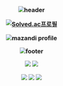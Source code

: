 <h3 align="center">

![header](https://capsule-render.vercel.app/api?type=transparent&color=212221&height=200&section=header&text=D%20A%20N%20G&fontSize=80)


[![Solved.ac프로필](http://mazassumnida.wtf/api/v2/generate_badge?boj=dang417)](https://solved.ac/dang417)

![mazandi profile](http://mazandi.herokuapp.com/api?handle=dang417&theme=warm)

![footer](https://capsule-render.vercel.app/api?type=transparent&color=212221&height=100&section=footer&text=HI&fontSize=30)

<img src="https://img.shields.io/badge/Python-3776AB?style=flat&logo=Python&logoColor=white"/> <img src="https://img.shields.io/badge/JavaScript-F7DF1E?style=flat&logo=JavaScript&logoColor=white"/> 
  
<img src="https://img.shields.io/badge/Django-092E20?style=flat&logo=Django&logoColor=white"/> <img src="https://img.shields.io/badge/Spring-6DB33F?style=flat&logo=Spring&logoColor=white"/> <img src="https://img.shields.io/badge/Amazon AWS-232F3E?style=flat&logo=Amazon AWS&logoColor=white"/>
